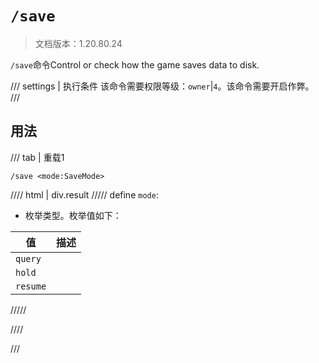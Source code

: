 # `/save`

> 文档版本：1.20.80.24

`/save`命令Control or check how the game saves data to disk.

/// settings | 执行条件
该命令需要权限等级：`owner`|`4`。该命令需要开启作弊。
///

## 用法

/// tab | 重载1
```mcfunction
/save <mode:SaveMode>
```

//// html | div.result
///// define
`mode`: <!-- md:samp SaveMode -->

- 枚举类型。枚举值如下：

|值|描述|
|---|---|
|`query`||
|`hold`||
|`resume`||



/////

////

///
